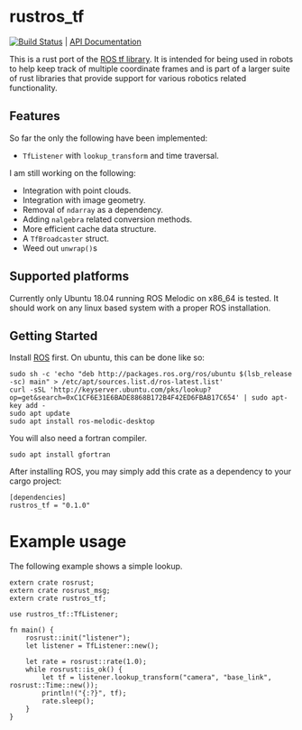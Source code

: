 # rustros_tf
[![Build Status](https://travis-ci.com/arjo129/rustros_tf.svg?branch=master)](https://travis-ci.com/arjo129/rustros_tf) | [API Documentation](https://arjo129.github.io/rustros_tf/rustros_tf/index.html)

This is a rust port of the [ROS tf library](http://wiki.ros.org/tf). It is intended for being used in robots to help keep track of multiple coordinate frames and is part of a larger suite of rust libraries that provide support for various robotics related functionality.

## Features
So far the only the following have been implemented:
* `TfListener` with `lookup_transform` and time traversal. 

I am still working on the following:
* Integration with point clouds.
* Integration with image geometry.
* Removal of `ndarray` as a dependency.
* Adding `nalgebra` related conversion methods. 
* More efficient cache data structure.
* A `TfBroadcaster` struct.
* Weed out `unwrap()`s

## Supported platforms
Currently only Ubuntu 18.04 running ROS Melodic on x86_64 is tested. It should work on any linux based system with a proper ROS installation.

## Getting Started
Install [ROS](http://wiki.ros.org/melodic/Installation) first. On ubuntu, this can be done like so:
```
sudo sh -c 'echo "deb http://packages.ros.org/ros/ubuntu $(lsb_release -sc) main" > /etc/apt/sources.list.d/ros-latest.list'
curl -sSL 'http://keyserver.ubuntu.com/pks/lookup?op=get&search=0xC1CF6E31E6BADE8868B172B4F42ED6FBAB17C654' | sudo apt-key add -
sudo apt update
sudo apt install ros-melodic-desktop
```
You will also need a fortran compiler.
```
sudo apt install gfortran
```
After installing ROS, you may simply add this crate as a dependency to your cargo project:
```
[dependencies]
rustros_tf = "0.1.0"
```

# Example usage
The following example shows a simple lookup. 
```
extern crate rosrust;
extern crate rosrust_msg;
extern crate rustros_tf;

use rustros_tf::TfListener;

fn main() {
    rosrust::init("listener");
    let listener = TfListener::new();
    
    let rate = rosrust::rate(1.0);
    while rosrust::is_ok() {
        let tf = listener.lookup_transform("camera", "base_link", rosrust::Time::new());
        println!("{:?}", tf);
        rate.sleep();
    }
}
```
